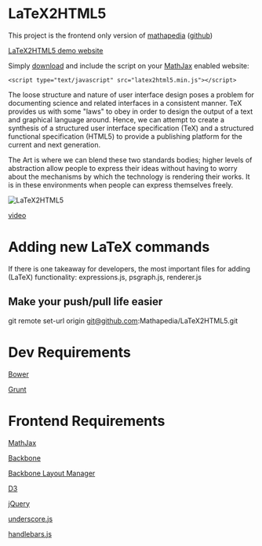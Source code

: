 LaTeX2HTML5
====================

This project is the frontend only version of [mathapedia](https://mathapedia.com) ([github](https://github.com/pyramation/LaTeX2HTML5))

[LaTeX2HTML5 demo website](http://latex2html5.com)

Simply [download](https://raw.github.com/Mathapedia/LaTeX2HTML5/master/latex2html5.min.js) and include the script on your [MathJax](http://www.mathjax.org/) enabled website: 

    <script type="text/javascript" src="latex2html5.min.js"></script>


The loose structure and nature of user interface design poses a problem for documenting science and related interfaces in a consistent manner. TeX provides us with some "laws" to obey in order to design the output of a text and graphical language around. Hence, we can attempt to create a synthesis of a structured user interface specification (TeX) and a structured functional specification (HTML5) to provide a publishing platform for the current and next generation.

The Art is where we can blend these two standards bodies; higher levels of abstraction allow people to express their ideas without having to worry about the mechanisms by which the technology is rendering their works. It is in these environments when people can express themselves freely.

![LaTeX2HTML5](http://latex2html5.com/assets/images/photo.png)


[video](http://www.youtube.com/watch?v=QYMLMUKJyFc)

Adding new LaTeX commands
=========================

If there is one takeaway for developers, the most important files for adding (LaTeX) functionality: expressions.js, psgraph.js, renderer.js


Make your push/pull life easier
-------------------------------

git remote set-url origin git@github.com:Mathapedia/LaTeX2HTML5.git

# Dev Requirements

[Bower](http://bower.io/)

[Grunt](http://gruntjs.com/)

# Frontend Requirements

[MathJax](http://www.mathjax.org/)
    
[Backbone](https://github.com/documentcloud/backbone)

[Backbone Layout Manager](https://github.com/tbranyen/backbone.layoutmanager)
    
[D3](http://d3js.org/)
  
[jQuery](http://jquery.com/)
    
[underscore.js](http://underscorejs.org/)

[handlebars.js](http://handlebarsjs.com/)

